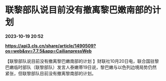 # 联黎部队说目前没有撤离黎巴嫩南部的计划

**2023-10-19 20:52**

**https://api3.cls.cn/share/article/1490509?os=web&sv=7.7.5&app=CailianpressWeb**

【联黎部队说目前没有撤离黎巴嫩南部的计划 】财联社10月20日电，联合国驻黎巴嫩临时部队（联黎部队）发言人泰嫩蒂19日说，黎巴嫩与以色列边境局势仍然紧张，但联黎部队目前没有撤离黎南部的计划。